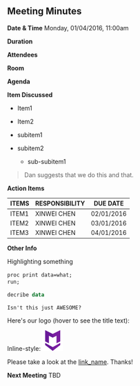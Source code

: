 Meeting Minutes
----------------------

**Date & Time**     Monday, 01/04/2016, 11:00am

**Duration**

**Attendees**

**Room**

**Agenda**

**Item Discussed**

- Item1

- Item2
 - subitem1
 - subitem2
    - sub-subitem1

> Dan suggests that we do this and that.


**Action Items**

| ITEMS | RESPONSIBILITY | DUE DATE |
| ----- | ---------------| -------- |
| ITEM1 | XINWEI CHEN | 02/01/2016|
| ITEM2 | XINWEI CHEN | 03/01/2016|
| ITEM3 | XINWEI CHEN | 04/01/2016|


**Other Info**

Highlighting something

```sas
proc print data=what;
run;
```
```stata
decribe data
```
```
Isn't this just AWESOME?
```

Here's our logo (hover to see the title text):

Inline-style: 
![insert any text here](https://github.com/adam-p/markdown-here/raw/master/src/common/images/icon48.png)


Please take a look at the [link_name][1]. Thanks!

**Next Meeting**  TBD

[1]: https://github.com
